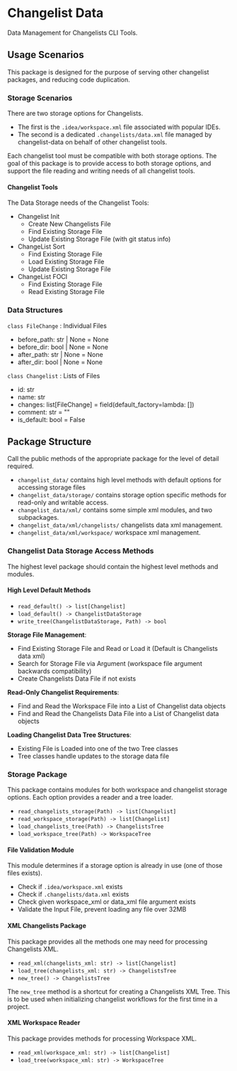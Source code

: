 # Changelist Data
Data Management for Changelists CLI Tools.

## Usage Scenarios
This package is designed for the purpose of serving other changelist packages, and reducing code duplication.

### Storage Scenarios
There are two storage options for Changelists.
- The first is the `.idea/workspace.xml` file associated with popular IDEs.
- The second is a dedicated `.changelists/data.xml` file managed by changelist-data on behalf of other changelist tools.

Each changelist tool must be compatible with both storage options. The goal of this package is to provide access to both storage options, and support the file reading and writing needs of all changelist tools.

#### Changelist Tools
The Data Storage needs of the Changelist Tools:
- Changelist Init
    - Create New Changelists File
    - Find Existing Storage File
    - Update Existing Storage File (with git status info)
- ChangeList Sort
    - Find Existing Storage File
    - Load Existing Storage File
    - Update Existing Storage File
- ChangeList FOCI
    - Find Existing Storage File
    - Read Existing Storage File

### Data Structures
`class FileChange` : Individual Files
- before_path: str | None = None
- before_dir: bool | None = None
- after_path: str | None = None
- after_dir: bool | None = None

`class Changelist` : Lists of Files
- id: str
- name: str
- changes: list[FileChange] = field(default_factory=lambda: [])
- comment: str = ""
- is_default: bool = False

## Package Structure
Call the public methods of the appropriate package for the level of detail required.
- `changelist_data/` contains high level methods with default options for accessing storage files
- `changelist_data/storage/` contains storage option specific methods for read-only and writable access.
- `changelist_data/xml/` contains some simple xml modules, and two subpackages.
- `changelist_data/xml/changelists/` changelists data xml management.
- `changelist_data/xml/workspace/` workspace xml management.

### Changelist Data Storage Access Methods
The highest level package should contain the highest level methods and modules.

#### High Level Default Methods
- `read_default() -> list[Changelist]`
- `load_default() -> ChangelistDataStorage`
- `write_tree(ChangelistDataStorage, Path) -> bool`

**Storage File Management**:
- Find Existing Storage File and Read or Load it (Default is Changelists data xml)
- Search for Storage File via Argument (workspace file argument backwards compatibility)
- Create Changelists Data File if not exists

**Read-Only Changelist Requirements**:
- Find and Read the Workspace File into a List of Changelist data objects
- Find and Read the Changelists Data File into a List of Changelist data objects

**Loading Changelist Data Tree Structures**: 
- Existing File is Loaded into one of the two Tree classes
- Tree classes handle updates to the storage data file

### Storage Package
This package contains modules for both workspace and changelist storage options.
Each option provides a reader and a tree loader.

- `read_changelists_storage(Path) -> list[Changelist]`
- `read_workspace_storage(Path) -> list[Changelist]`
- `load_changelists_tree(Path) -> ChangelistsTree`
- `load_workspace_tree(Path) -> WorkspaceTree`

#### File Validation Module
This module determines if a storage option is already in use (one of those files exists).
- Check if `.idea/workspace.xml` exists
- Check if `.changelists/data.xml` exists
- Check given workspace_xml or data_xml file argument exists
- Validate the Input File, prevent loading any file over 32MB

#### XML Changelists Package
This package provides all the methods one may need for processing Changelists XML.
- `read_xml(changelists_xml: str) -> list[Changelist]`
- `load_tree(changelists_xml: str) -> ChangelistsTree`
- `new_tree() -> ChangelistsTree`

The `new_tree` method is a shortcut for creating a Changelists XML Tree.
This is to be used when initializing changelist workflows for the first time in a project.

#### XML Workspace Reader
This package provides methods for processing Workspace XML.
- `read_xml(workspace_xml: str) -> list[Changelist]`
- `load_tree(workspace_xml: str) -> WorkspaceTree`
